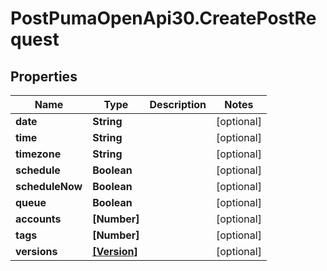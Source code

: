 # PostPumaOpenApi30.CreatePostRequest

## Properties

Name | Type | Description | Notes
------------ | ------------- | ------------- | -------------
**date** | **String** |  | [optional] 
**time** | **String** |  | [optional] 
**timezone** | **String** |  | [optional] 
**schedule** | **Boolean** |  | [optional] 
**scheduleNow** | **Boolean** |  | [optional] 
**queue** | **Boolean** |  | [optional] 
**accounts** | **[Number]** |  | [optional] 
**tags** | **[Number]** |  | [optional] 
**versions** | [**[Version]**](Version.md) |  | [optional] 


